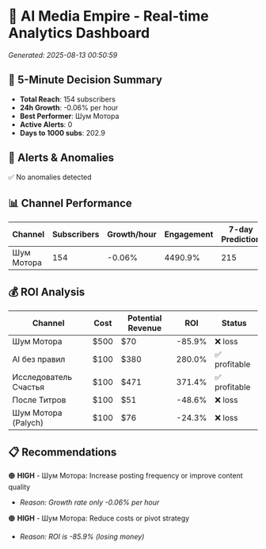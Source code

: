 # 🚀 AI Media Empire - Real-time Analytics Dashboard

*Generated: 2025-08-13 00:50:59*

## 🎯 5-Minute Decision Summary

- **Total Reach**: 154 subscribers
- **24h Growth**: -0.06% per hour
- **Best Performer**: Шум Мотора
- **Active Alerts**: 0
- **Days to 1000 subs**: 202.9

## 🚨 Alerts & Anomalies

✅ No anomalies detected

## 📊 Channel Performance

| Channel | Subscribers | Growth/hour | Engagement | 7-day Prediction |
|---------|------------|-------------|------------|------------------|
| Шум Мотора | 154 | -0.06% | 4490.9% | 215 |

## 💰 ROI Analysis

| Channel | Cost | Potential Revenue | ROI | Status |
|---------|------|------------------|-----|--------|
| Шум Мотора | $500 | $70 | -85.9% | ❌ loss |
| AI без правил | $100 | $380 | 280.0% | ✅ profitable |
| Исследователь Счастья | $100 | $471 | 371.4% | ✅ profitable |
| После Титров | $100 | $51 | -48.6% | ❌ loss |
| Шум Мотора (Palych) | $100 | $76 | -24.3% | ❌ loss |

## 📋 Recommendations

🟠 **HIGH** - Шум Мотора: Increase posting frequency or improve content quality
   - *Reason: Growth rate only -0.06% per hour*

🟠 **HIGH** - Шум Мотора: Reduce costs or pivot strategy
   - *Reason: ROI is -85.9% (losing money)*

